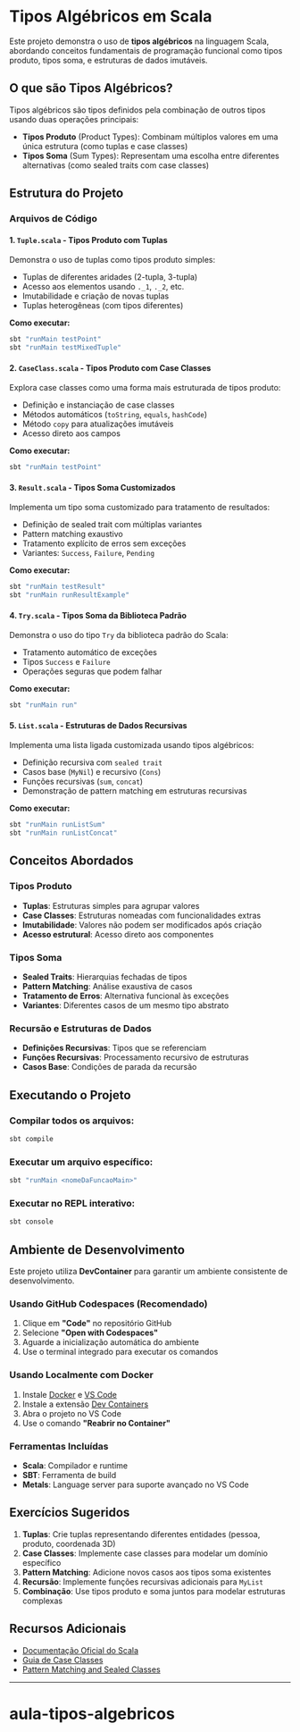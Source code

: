 # Tipos Algébricos em Scala

Este projeto demonstra o uso de **tipos algébricos** na linguagem Scala, abordando conceitos fundamentais de programação funcional como tipos produto, tipos soma, e estruturas de dados imutáveis.

## O que são Tipos Algébricos?

Tipos algébricos são tipos definidos pela combinação de outros tipos usando duas operações principais:

- **Tipos Produto** (Product Types): Combinam múltiplos valores em uma única estrutura (como tuplas e case classes)
- **Tipos Soma** (Sum Types): Representam uma escolha entre diferentes alternativas (como sealed traits com case classes)

## Estrutura do Projeto

### Arquivos de Código

#### 1. `Tuple.scala` - Tipos Produto com Tuplas
Demonstra o uso de tuplas como tipos produto simples:
- Tuplas de diferentes aridades (2-tupla, 3-tupla)
- Acesso aos elementos usando `._1`, `._2`, etc.
- Imutabilidade e criação de novas tuplas
- Tuplas heterogêneas (com tipos diferentes)

**Como executar:**
```bash
sbt "runMain testPoint"
sbt "runMain testMixedTuple"
```

#### 2. `CaseClass.scala` - Tipos Produto com Case Classes
Explora case classes como uma forma mais estruturada de tipos produto:
- Definição e instanciação de case classes
- Métodos automáticos (`toString`, `equals`, `hashCode`)
- Método `copy` para atualizações imutáveis
- Acesso direto aos campos

**Como executar:**
```bash
sbt "runMain testPoint"
```

#### 3. `Result.scala` - Tipos Soma Customizados
Implementa um tipo soma customizado para tratamento de resultados:
- Definição de sealed trait com múltiplas variantes
- Pattern matching exaustivo
- Tratamento explícito de erros sem exceções
- Variantes: `Success`, `Failure`, `Pending`

**Como executar:**
```bash
sbt "runMain testResult"
sbt "runMain runResultExample"
```

#### 4. `Try.scala` - Tipos Soma da Biblioteca Padrão
Demonstra o uso do tipo `Try` da biblioteca padrão do Scala:
- Tratamento automático de exceções
- Tipos `Success` e `Failure`
- Operações seguras que podem falhar

**Como executar:**
```bash
sbt "runMain run"
```

#### 5. `List.scala` - Estruturas de Dados Recursivas
Implementa uma lista ligada customizada usando tipos algébricos:
- Definição recursiva com `sealed trait`
- Casos base (`MyNil`) e recursivo (`Cons`)
- Funções recursivas (`sum`, `concat`)
- Demonstração de pattern matching em estruturas recursivas

**Como executar:**
```bash
sbt "runMain runListSum"
sbt "runMain runListConcat"
```

## Conceitos Abordados

### Tipos Produto
- **Tuplas**: Estruturas simples para agrupar valores
- **Case Classes**: Estruturas nomeadas com funcionalidades extras
- **Imutabilidade**: Valores não podem ser modificados após criação
- **Acesso estrutural**: Acesso direto aos componentes

### Tipos Soma
- **Sealed Traits**: Hierarquias fechadas de tipos
- **Pattern Matching**: Análise exaustiva de casos
- **Tratamento de Erros**: Alternativa funcional às exceções
- **Variantes**: Diferentes casos de um mesmo tipo abstrato

### Recursão e Estruturas de Dados
- **Definições Recursivas**: Tipos que se referenciam
- **Funções Recursivas**: Processamento recursivo de estruturas
- **Casos Base**: Condições de parada da recursão

## Executando o Projeto

### Compilar todos os arquivos:
```bash
sbt compile
```

### Executar um arquivo específico:
```bash
sbt "runMain <nomeDaFuncaoMain>"
```

### Executar no REPL interativo:
```bash
sbt console
```

## Ambiente de Desenvolvimento

Este projeto utiliza **DevContainer** para garantir um ambiente consistente de desenvolvimento.

### Usando GitHub Codespaces (Recomendado)
1. Clique em **"Code"** no repositório GitHub
2. Selecione **"Open with Codespaces"**
3. Aguarde a inicialização automática do ambiente
4. Use o terminal integrado para executar os comandos

### Usando Localmente com Docker
1. Instale [Docker](https://www.docker.com/) e [VS Code](https://code.visualstudio.com/)
2. Instale a extensão [Dev Containers](https://marketplace.visualstudio.com/items?itemName=ms-vscode-remote.remote-containers)
3. Abra o projeto no VS Code
4. Use o comando **"Reabrir no Container"**

### Ferramentas Incluídas
- **Scala**: Compilador e runtime
- **SBT**: Ferramenta de build
- **Metals**: Language server para suporte avançado no VS Code

## Exercícios Sugeridos

1. **Tuplas**: Crie tuplas representando diferentes entidades (pessoa, produto, coordenada 3D)
2. **Case Classes**: Implemente case classes para modelar um domínio específico
3. **Pattern Matching**: Adicione novos casos aos tipos soma existentes
4. **Recursão**: Implemente funções recursivas adicionais para `MyList`
5. **Combinação**: Use tipos produto e soma juntos para modelar estruturas complexas

## Recursos Adicionais

- [Documentação Oficial do Scala](https://docs.scala-lang.org/)
- [Guia de Case Classes](https://docs.scala-lang.org/tour/case-classes.html)
- [Pattern Matching and Sealed Classes](https://docs.scala-lang.org/tour/pattern-matching.html)

---

# aula-tipos-algebricos
